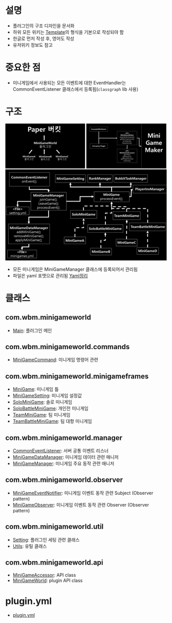 # 설명
- 플러그인의 구조 디자인을 문서화
- 하위 모든 위키는 [Template]의 형식을 기본으로 작성되야 함
- 한글로 먼저 작성 후, 영어도 작성
- 유저위키 정보도 참고



# 중요한 점
- 미니게임에서 사용되는 모든 이벤트에 대한 EventHandler는 CommonEventListener 클래스에서 등록됨(`classgraph` lib 사용)



# 구조
<img src="MiniGameWorldDesign.png" width="49.5%"></img>
<img src="api-design.png" width="49.5%"></img>
![MiniGameWorld_plugin_design](MiniGameWorld_plugin_design.png)
- 모든 미니게임은 MiniGameManager 클래스에 등록되어서 관리됨
- 파일은 yaml 포맷으로 관리됨 [Yaml정리](https://github.com/worldbiomusic/Blog/blob/main/Minecraft/plugin/making/YAML.md)



# 클래스
## com.wbm.minigameworld
- [Main](Main.md): 플러그인 메인

## com.wbm.minigameworld.commands
- [MiniGameCommand](MiniGameCommand.md): 미니게임 명령어 관련

## com.wbm.minigameworld.minigameframes
- [MiniGame](MiniGame.md): 미니게임 틀
- [MiniGameSetting](MiniGameSetting.md): 미니게임 설정값
- [SoloMiniGame](SoloMiniGame.md): 솔로 미니게임
- [SoloBattleMiniGame](SoloBattleMiniGame.md): 개인전 미니게임
- [TeamMiniGame](TeamMiniGame.md): 팀 미니게임
- [TeamBattleMiniGame](TeamBattleMiniGame.md): 팀 대항 미니게임

## com.wbm.minigameworld.manager
- [CommonEventListener](CommonEventListener.md): 서버 공통 이벤트 리스너
- [MiniGameDataManager](MiniGameDataManager.md): 미니게임 데이터 관련 매니저
- [MiniGameManager](MiniGameManager.md): 미니게임 주요 동작 관련 매니저

## com.wbm.minigameworld.observer
- [MiniGameEventNotifier](MiniGameEventNotifier.md): 미니게임 이벤트 동작 관련 Subject (Observer pattern)
- [MiniGameObserver](MiniGameObserver.md): 미니게임 이벤트 동작 관련 Observer (Observer pattern)

## com.wbm.minigameworld.util
- [Setting](Setting.md): 플러그인 세팅 관련 클래스
- [Utils](Utils.md): 유틸 클래스

## com.wbm.minigameworld.api
- [MiniGameAccessor](MiniGameAccessor.md): API class
- [MiniGameWorld](MiniGameWorld.md): plugin API class

# plugin.yml
- [plugin.yml](plugin.yml.md)










[Template]: template.md
